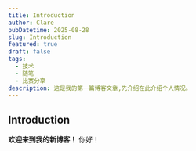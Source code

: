 ```yaml
---
title: Introduction
author: Clare
pubDatetime: 2025-08-28
slug: Introduction
featured: true
draft: false
tags:
  - 技术
  - 随笔
  - 比赛分享
description: 这是我的第一篇博客文章,先介绍在此介绍个人情况。
---
```


## Introduction
**欢迎来到我的新博客！**
你好！
